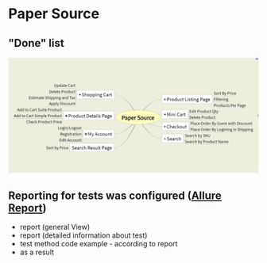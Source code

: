 # Paper Source
## "Done" list
![Mindmap screenshot](https://github.com/dissid/papersource/blob/master/mindmap.jpg)
## Reporting for tests was configured ([Allure Report](https://github.com/allure-framework))
- report (general View)
- report (detailed information about test)
- test method code example - according to report
- as a result

